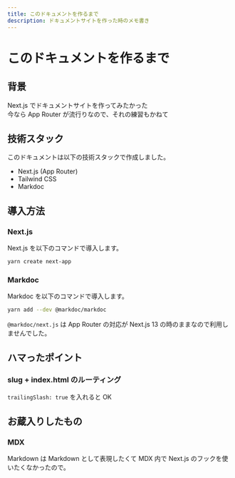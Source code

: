 ```yaml
---
title: このドキュメントを作るまで
description: ドキュメントサイトを作った時のメモ書き
---
```


# このドキュメントを作るまで

## 背景

Next.js でドキュメントサイトを作ってみたかった  
今なら App Router が流行りなので、それの練習もかねて  

## 技術スタック

このドキュメントは以下の技術スタックで作成しました。

* Next.js (App Router)
* Tailwind CSS
* Markdoc

## 導入方法

### Next.js

Next.js を以下のコマンドで導入します。

```sh
yarn create next-app
```

### Markdoc

Markdoc を以下のコマンドで導入します。

```sh
yarn add --dev @markdoc/markdoc
```

`@markdoc/next.js` は App Router の対応が Next.js 13 の時のままなので利用しませんでした。

## ハマったポイント

### slug + index.html のルーティング

`trailingSlash: true` を入れると OK

## お蔵入りしたもの

### MDX

Markdown は Markdown として表現したくて MDX 内で Next.js のフックを使いたくなかったので。

